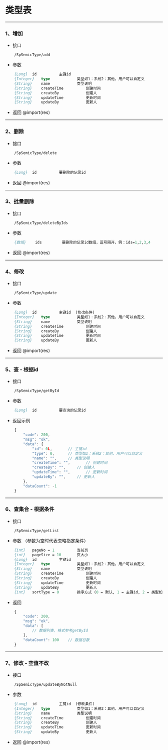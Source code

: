# 类型表


---
### 1、增加
- 接口
``` api
	/SpSemicType/add
```
- 参数
``` p
	{Long}	id			主键id 
	{Integer}	type			类型如1：系统2：其他，用户可以自定义 
	{String}	name			类型说明 
	{String}	createTime			创建时间 
	{String}	createBy			创建人 
	{String}	updateTime			更新时间 
	{String}	updateBy			更新人 
```
- 返回 
@import(res)


--- 
### 2、删除
- 接口
``` api
	/SpSemicType/delete
```
- 参数
``` p
	{Long}	id			要删除的记录id
```
- 返回
@import(res)


---
### 3、批量删除
- 接口
``` api
	/SpSemicType/deleteByIds
```
- 参数
``` p
	{数组}	ids			要删除的记录id数组，逗号隔开，例：ids=1,2,3,4
```
- 返回
@import(res)


---
### 4、修改
- 接口
``` api
	/SpSemicType/update
```
- 参数
``` p
	{Long}	id			主键id  (修改条件)
	{Integer}	type			类型如1：系统2：其他，用户可以自定义 
	{String}	name			类型说明 
	{String}	createTime			创建时间 
	{String}	createBy			创建人 
	{String}	updateTime			更新时间 
	{String}	updateBy			更新人 
```
- 返回
@import(res)


---
### 5、查 - 根据id
- 接口
```  api 
	/SpSemicType/getById
```
- 参数
``` p
	{Long}	id			要查询的记录id
```
- 返回示例
``` js
	{
		"code": 200,
		"msg": "ok",
		"data": {
			"id": 0L,		// 主键id
			"type": 0,		// 类型如1：系统2：其他，用户可以自定义
			"name": "",		// 类型说明
			"createTime": "",		// 创建时间
			"createBy": "",		// 创建人
			"updateTime": "",		// 更新时间
			"updateBy": "",		// 更新人
		},
		"dataCount": -1
	}
```


---
### 6、查集合 - 根据条件
- 接口
``` api
	/SpSemicType/getList
```
- 参数 （参数为空时代表忽略指定条件）
``` p
	{int}	pageNo = 1			当前页
	{int}	pageSize = 10		页大小 
	{Long}	id			主键id 
	{Integer}	type			类型如1：系统2：其他，用户可以自定义 
	{String}	name			类型说明 
	{String}	createTime			创建时间 
	{String}	createBy			创建人 
	{String}	updateTime			更新时间 
	{String}	updateBy			更新人 
	{int}	sortType = 0		排序方式 (0 = 默认, 1 = 主键id, 2 = 类型如1：系统2：其他，用户可以自定义, 3 = 类型说明, 4 = 创建时间, 5 = 创建人, 6 = 更新时间, 7 = 更新人)
```
- 返回 
``` js
	{
		"code": 200,
		"msg": "ok",
		"data": [
			// 数据列表，格式参考getById 
		],
		"dataCount": 100	// 数据总数
	}
```




---
### 7、修改 - 空值不改
- 接口
``` api
	/SpSemicType/updateByNotNull
```
- 参数
``` p
	{Long}	id			主键id  (修改条件)
	{Integer}	type			类型如1：系统2：其他，用户可以自定义 
	{String}	name			类型说明 
	{String}	createTime			创建时间 
	{String}	createBy			创建人 
	{String}	updateTime			更新时间 
	{String}	updateBy			更新人 
```
- 返回
@import(res)







